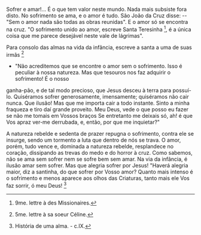 
Sofrer e amar!\... É o que tem valor neste mundo. Nada mais subsiste fora disto. No sofrimento se ama, e o amor é tudo. São João da Cruz disse: -- "Sem o amor nada são todas as obras reunidas". E o amor só se encontra na cruz. "O sofrimento unido ao amor, escreve Santa Teresinha [^1], é a única coisa que me parece desejável neste vale de lágrimas".

Para consolo das almas na vida da infância, escreve a santa a uma de suas irmãs [^2]

-   "Não acreditemos que se encontre o amor sem o sofrimento. Isso é peculiar à nossa natureza. Mas que tesouros nos faz adquirir o sofrimento! É o nosso

ganha-pão, e de tal modo precioso, que Jesus desceu à terra para possuí-lo. Quiséramos sofrer generosamente, imensamente; quiséramos não cair nunca. Que ilusão! Mas que me importa cair a todo instante. Sinto a minha fraqueza e tiro daí grande proveito. Meu Deus, vede o que posso eu fazer se não me tomais em Vossos braços Se entretanto me deixais só, ah! é que Vos apraz ver-me derrubada, e, então, por que me inquietar?"

A natureza rebelde e sedenta de prazer repugna o sofrimento, contra ele se insurge, sendo um tormento a luta que dentro de nós se trava. O amor, porém, tudo vence e, dominada a natureza rebelde, resplandece no coração, dissipando as trevas do medo e do horror à cruz. Como sabemos, não se ama sem sofrer nem se sofre bem sem amar. Na via da infância, é ilusão amar sem sofrer. Mas que alegria sofrer por Jesus! "Haverá alegria maior, diz a santinha, do que sofrer por Vosso amor? Quanto mais intenso é o sofrimento e menos aparece aos olhos das Criaturas, tanto mais ele Vos faz sorrir, ó meu Deus! [^3]



[^1]: 9me. lettre à des Missionaires.
[^2]: 5me. lettre à sa soeur Céline.
[^3]: História de uma alma. - c.IX.